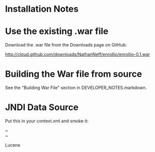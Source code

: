 # Installation Notes

# Use the existing .war file

Download the .war file from the Downloads page on GitHub:

http://cloud.github.com/downloads/NathanNeff/enrollio/enrollio-0.1.war

# Building the War file from source

See the "Building War File" section in DEVELOPER_NOTES.markdown.


# JNDI Data Source

Put this in your context.xml and smoke it:

<Resource name="jdbc/enrollioDataSource" auth="Container" type="javax.sql.DataSource"
maxActive="100" maxIdle="30" maxWait="10000"
username="yourusernamehere" password="yourpasswordhere" driverClassName="com.mysql.jdbc.Driver" />
~                                                                                                                                     
~                                                                                       


Lucene

